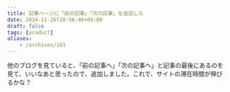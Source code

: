 ```yaml
---
title: 記事ページに「前の記事」「次の記事」を追加した
date: 2014-11-26T20:56:46+09:00
draft: false
tags: [product]
aliases:
    - /archives/101
---
```


他のブログを見ていると、「前の記事へ」「次の記事へ」と記事の最後にあるのを見て、いいなあと思ったので、追加しました。これで、サイトの滞在時間が伸びるかな？

